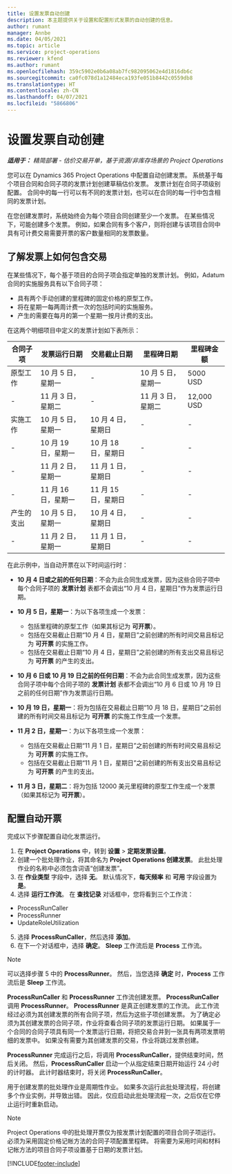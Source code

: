 ```yaml
---
title: 设置发票自动创建
description: 本主题提供关于设置和配置形式发票的自动创建的信息。
author: rumant
manager: Annbe
ms.date: 04/05/2021
ms.topic: article
ms.service: project-operations
ms.reviewer: kfend
ms.author: rumant
ms.openlocfilehash: 359c5902e0b6a08ab7fc982095062e4d1816db6c
ms.sourcegitcommit: ca0fc078d1a12484eca193fe051b8442c0559db8
ms.translationtype: HT
ms.contentlocale: zh-CN
ms.lasthandoff: 04/07/2021
ms.locfileid: "5866806"
---
```

# <a name="set-up-automatic-invoice-creation"></a>设置发票自动创建 
 
_**适用于：** 精简部署 - 估价交易开单，基于资源/非库存场景的 Project Operations_

您可以在 Dynamics 365 Project Operations 中配置自动创建发票。 系统基于每个项目合同和合同子项的发票计划创建草稿估价发票。 发票计划在合同子项级别配置。 合同中的每一行可以有不同的发票计划，也可以在合同的每一行中包含相同的发票计划。

在您创建发票时，系统始终会为每个项目合同创建至少一个发票。 在某些情况下，可能创建多个发票。 例如，如果合同有多个客户，则将创建与该项目合同中具有可计费交易需要开票的客户数量相同的发票数量。

## <a name="understand-how-transactions-are-included-on-an-invoice"></a>了解发票上如何包含交易 

在某些情况下，每个基于项目的合同子项会指定单独的发票计划。 例如，Adatum 合同的实施服务具有以下合同子项：

- 具有两个手动创建的里程碑的固定价格的原型工作。
- 将在星期一每两周计费一次的包括时间的实施服务。
- 产生的需要在每月的第一个星期一按月计费的支出。

在这两个明细项目中定义的发票计划如下表所示：

| 合同子项 | 发票运行日期 | 交易截止日期 | 里程碑日期 | 里程碑金额 |
| --- | --- | --- | --- | --- |
| 原型工作 | 10 月 5 日，星期一 | - | 10 月 5 日，星期一 | 5000 USD |
| - | 11 月 3 日，星期二 | - | 11 月 3 日，星期二 | 12,000 USD |
| 实施工作 | 10 月 5 日，星期一 | 10 月 4 日，星期日 | - | - |
| - | 10 月 19 日，星期一 | 10 月 18 日，星期日 | - | - |
| - | 11 月 2 日，星期一 | 11 月 1 日，星期日 | - | - |
| - | 11 月 16 日，星期一 | 11 月 15 日，星期日 | - | - |
| 产生的支出 | 10 月 5 日，星期一 | 10 月 4 日，星期日 | - | - |
| - | 11 月 2 日，星期一 | 11 月 1 日，星期日 | - | - |

在此示例中，当自动开票在以下时间运行时：

- **10 月 4 日或之前的任何日期**：不会为此合同生成发票，因为这些合同子项中每个合同子项的 **发票计划** 表都不会调出“10 月 4 日，星期日”作为发票运行日期。
- **10 月 5 日，星期一**：为以下各项生成一个发票：

    - 包括里程碑的原型工作（如果其标记为 **可开票**）。
    - 包括在交易截止日期“10 月 4 日，星期日”之前创建的所有时间交易且标记为 **可开票** 的实施工作。
    - 包括在交易截止日期“10 月 4 日，星期日”之前创建的所有支出交易且标记为 **可开票** 的产生的支出。
  
- **10 月 6 日或 10 月 19 日之前的任何日期**：不会为此合同生成发票，因为这些合同子项中每个合同子项的 **发票计划** 表都不会调出“10 月 6 日或 10 月 19 日之前的任何日期”作为发票运行日期。
- **10 月 19 日，星期一**：将为包括在交易截止日期“10 月 18 日，星期日”之前创建的所有时间交易且标记为 **可开票** 的实施工作生成一个发票。
- **11 月 2 日，星期一**：为以下各项生成一个发票：

    - 包括在交易截止日期“11 月 1 日，星期日”之前创建的所有时间交易且标记为 **可开票** 的实施工作。
    - 包括在交易截止日期“11 月 1 日，星期日”之前创建的所有支出交易且标记为 **可开票** 的产生的支出。

- **11 月 3 日，星期二**：将为包括 12000 美元里程碑的原型工作生成一个发票（如果其标记为 **可开票**）。

## <a name="configure-automatic-invoicing"></a>配置自动开票

完成以下步骤配置自动化发票运行。

1. 在 **Project Operations** 中，转到 **设置** > **定期发票设置**。
2. 创建一个批处理作业，将其命名为 **Project Operations 创建发票**。 此批处理作业的名称中必须包含词语“创建发票”。
3. 在 **作业类型** 字段中，选择 **无**。 默认情况下，**每天频率** 和 **可用** 字段设置为 **是**。
4. 选择 **运行工作流**。 在 **查找记录** 对话框中，您将看到三个工作流：

- ProcessRunCaller
- ProcessRunner
- UpdateRoleUtilization

5. 选择 **ProcessRunCaller**，然后选择 **添加**。
6. 在下一个对话框中，选择 **确定**。 **Sleep** 工作流后是 **Process** 工作流。 

> [!NOTE]
> 可以选择步骤 5 中的 **ProcessRunner**。 然后，当您选择 **确定** 时，**Process** 工作流后是 **Sleep** 工作流。

**ProcessRunCaller** 和 **ProcessRunner** 工作流创建发票。 **ProcessRunCaller** 调用 **ProcessRunner**。 **ProcessRunner** 是真正创建发票的工作流。 此工作流经过必须为其创建发票的所有合同子项，然后为这些子项创建发票。 为了确定必须为其创建发票的合同子项，作业将查看合同子项的发票运行日期。 如果属于一个合同的合同子项具有同一个发票运行日期，将把交易合并到一张具有两项发票明细的发票中。 如果没有需要为其创建发票的交易，作业将跳过发票创建。

**ProcessRunner** 完成运行之后，将调用 **ProcessRunCaller**，提供结束时间，然后关闭。 然后，**ProcessRunCaller** 启动一个从指定结束日期开始运行 24 小时的计时器。 此计时器结束时，将关闭 **ProcessRunCaller**。

用于创建发票的批处理作业是周期性作业。 如果多次运行此批处理流程，将创建多个作业实例，并导致出错。 因此，仅应启动此批处理流程一次，之后仅在它停止运行时重新启动。

> [!NOTE]
> Project Operations 中的批处理开票仅为按发票计划配置的项目合同子项运行。 必须为采用固定价格记帐方法的合同子项配置里程碑。 将需要为采用时间和材料记帐方法的项目合同子项设置基于日期的发票计划。


[!INCLUDE[footer-include](../../includes/footer-banner.md)]
